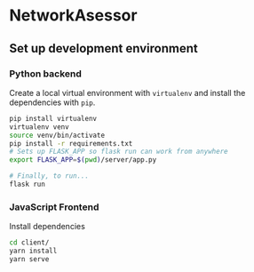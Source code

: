 # NetworkAsessor

## Set up development environment


### Python backend

Create a local virtual environment with `virtualenv` and install the dependencies with `pip`.
```sh
pip install virtualenv
virtualenv venv
source venv/bin/activate
pip install -r requirements.txt
# Sets up FLASK_APP so flask run can work from anywhere
export FLASK_APP=$(pwd)/server/app.py

# Finally, to run...
flask run
```

### JavaScript Frontend

Install dependencies

```sh
cd client/
yarn install
yarn serve
```
